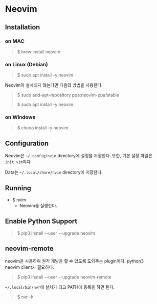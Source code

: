 # Neovim

## Installation

### on MAC

> $ brew install neovim

### on Linux (Debian)

> $ sudo apt install -y neovim

Neovim이 설치되지 않는다면 다음의 방법을 사용한다.

> $ sudo add-apt-repository ppa:neovim-ppa/stable
>
> $ sudo apt install -y neovim

### on Windows

> $ choco install -y neovim

## Configuration

Neovim은 `~/.config/nvim` directory에 설정을 저장한다. 또한, 기본 설정 파일은 `init.vim`이다.

Data는 `~/.local/share/nvim` directory에 저장한다.

## Running

* $ nvim
	+ Neovim을 실행한다.

## Enable Python Support

> $ pip3 install --user --upgrade neovim

## neovim-remote

neovim을 사용하여 원격 개발을 할 수 있도록 도와주는 plugin이다. python3 neovim client가 필요하다.

> $ pip3 install --user --upgrade neovim-remote

`~/.local/bin/nvr`에 설치가 되고 PATH에 등록을 하면 된다.

> $ nvr -h
